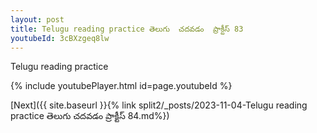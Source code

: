 ```yaml
---
layout: post
title: Telugu reading practice తెలుగు  చదవడం  ప్రాక్టీస్ 83
youtubeId: 3cBXzgeq8lw
---
```

 
 
Telugu reading practice
 
 
 
 
 


{% include youtubePlayer.html id=page.youtubeId %}
 
[Next]({{ site.baseurl }}{% link  split2/_posts/2023-11-04-Telugu reading practice తెలుగు  చదవడం  ప్రాక్టీస్ 84.md%})
 
